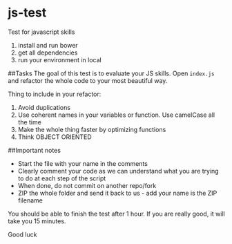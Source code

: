 # js-test
Test for javascript skills

1. install and run bower
2. get all dependencies
3. run your environment in local

##Tasks
The goal of this test is to evaluate your JS skills. Open `index.js` and refactor the whole code to your most beautiful way.

Thing to include in your refactor:

1. Avoid duplications
2. Use coherent names in your variables or function. Use camelCase all the time
3. Make the whole thing faster by optimizing functions
4. Think OBJECT ORIENTED

##Important notes
- Start the file with your name in the comments
- Clearly comment your code as we can understand what you are trying to do at each step of the script
- When done, do not commit on another repo/fork
- ZIP the whole folder and send it back to us - add your name is the ZIP filename

You should be able to finish the test after 1 hour. If you are really good, it will take you 15 minutes.

Good luck
